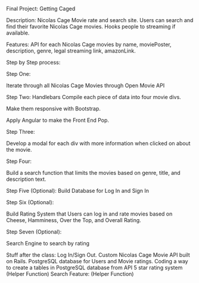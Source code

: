 

Final Project: Getting Caged

Description: Nicolas Cage Movie rate and search site. Users can search and find their favorite Nicolas Cage movies. Hooks people to streaming if available.

Features:
API for each Nicolas Cage movies by name, moviePoster, description, genre, legal streaming link, amazonLink.

Step by Step process:

Step One:

Iterate through all Nicolas Cage Movies through Open Movie API

Step Two: Handlebars Compile each piece of data into four movie divs.

Make them responsive with Bootstrap.

Apply Angular to make the Front End Pop.

Step Three:

Develop a modal for each div with more information when clicked on about the movie.

Step Four:

Build a search function that limits the movies based on genre, title,
and description text.

Step Five (Optional):
Build Database for Log In and Sign In

Step Six (Optional):

Build Rating System that Users can log in and rate movies based on Cheese,
Hamminess, Over the Top, and Overall Rating.

Step Seven (Optional):

Search Engine to search by rating







Stuff after the class:
Log In/Sign Out.
Custom Nicolas Cage Movie API built on Rails.
PostgreSQL database for Users and Movie ratings.
Coding a way to create a tables in PostgreSQL database from API
5 star rating system (Helper Function)
Search Feature: (Helper Function)
